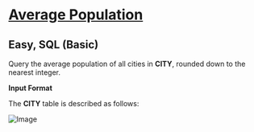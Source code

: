# [Average Population](https://www.hackerrank.com/challenges/average-population/problem?isFullScreen=true)

## Easy, SQL (Basic)
Query the average population of all cities in **CITY**, rounded down to the nearest integer.

**Input Format**

The **CITY** table is described as follows:

![Image](https://github.com/user-attachments/assets/062b2955-84c2-48bb-83f9-2834b51625b2)
